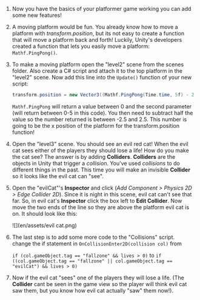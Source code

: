 1. Now you have the basics of your platformer game working you can add some new features!

2. A moving platform would be fun. You already know how to move a platform with *transform.position*, but its not easy to create a function that will move a platform back and forth! Luckily, Unity's developers created a function that lets you easily move a platform: `Mathf.PingPong()`. 

3. To make a moving platform open the "level2" scene from the scenes folder. Also create a C# script and attach it to the top platform in the "level2" scene. Now add this line into the `Update()` function of your new script:

    ```csharp
    transform.position = new Vector3((Mathf.PingPong(Time.time, 5f) - 2.5f), transform.position.y, transform.position.z);
    ```
    `Mathf.PingPong` will return a value between 0 and the second parameter (will return between 0-5 in this code). You then need to subtract half the value so the number returned is between -2.5 and 2.5. This number is going to be the x position of the platform for the transform.position function!
    
4. Open the "level3" scene. You should see an evil red cat! When the evil cat sees either of the players they should lose a life! How do you make the cat see? The answer is by adding **Colliders**. **Colliders** are the objects in Unity that trigger a *collision*. You've used *collisions* to do different things in the past. This time you will make an invisible **Collider** so it looks like the evil cat can "see".

5. Open the "evilCat"'s **Inspector** and click (*Add Component > Physics 2D > Edge Collider 2D*). Since it is night in this scene, evil cat can't see that far. So, in evil cat's **Inspector** click the box left to **Edit Collider**. Now move the two ends of the line so they are above the platform evil cat is on. It should look like this:

    ![](en/assets/evil cat.png)
    
6. The last step is to add some more code to the "Collisions" script. change the if statement in `OnCollisionEnter2D(collision col)` from

    `if (col.gameObject.tag == "fallzone" && lives > 0)` 
    to
     `if ((col.gameObject.tag == "fallzone" || col.gameObject.tag == "evilCat") && lives > 0)`
     
 7. Now if the evil cat "sees" one of the players they will lose a life. (The **Collider** cant be seen in the game view so the player will think evil cat saw them, but you know how evil cat actually "saw" them now!).